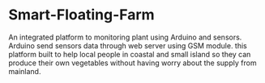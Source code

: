 # Smart-Floating-Farm
An integrated platform to monitoring plant using Arduino and sensors. Arduino send sensors data through web server using GSM module. this platform built to help local people in coastal and small island so they can produce their own vegetables without having worry about the supply from mainland.
